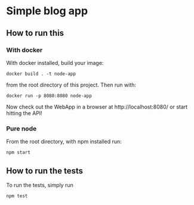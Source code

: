 # Simple blog app

## How to run this

### With docker

With docker installed, build your image: 
```
docker build . -t node-app
```
from the root directory of this project. Then run with: 
```
docker run -p 8080:8080 node-app
```
Now check out the WebApp in a browser at http://localhost:8080/ or start hitting the API!

### Pure node

From the root directory, with npm installed run: 
```
npm start
```

## How to run the tests

To run the tests, simply run 
```
npm test
```